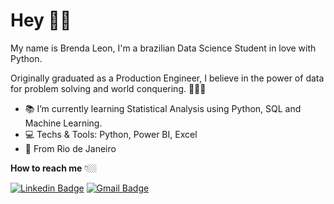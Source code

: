 # Hey 👋🏻

My name is Brenda Leon, I'm a brazilian Data Science Student in love with Python. 

Originally graduated as a Production Engineer, I believe in the power of data for problem solving and world conquering. 👩🏻‍💻
- 📚 I’m currently learning Statistical Analysis using Python, SQL and Machine Learning.
- 💻 Techs & Tools: Python, Power BI, Excel 
- 📍  From Rio de Janeiro

**How to reach me** 👇🏼

[![Linkedin Badge](https://img.shields.io/badge/-LinkedIn-blue?style=flat-square&logo=Linkedin&logoColor=white&link=https://www.linkedin.com/in/isadora-rodrigues-stangarlin-48402b141/)](https://www.linkedin.com/in/leonbrenda/) [![Gmail Badge](https://img.shields.io/badge/-Gmail-c14438?style=flat-square&logo=Gmail&logoColor=white&link=mailto:contato.dvdsantos@gmail.com)](mailto:contatobrendaleon@gmail.com)
